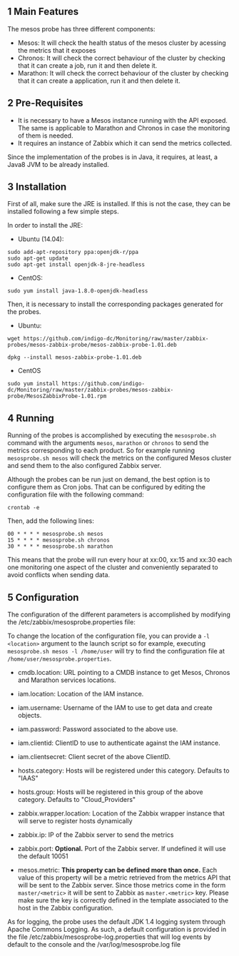 1 Main Features
------------------
The mesos probe has three different components:

* Mesos: It will check the health status of the mesos cluster by acessing the metrics that it exposes
* Chronos: It will check the correct behaviour of the cluster by checking that it can create a job, run it and then delete it.
* Marathon: It will check the correct behaviour of the cluster by checking that it can create a application, run it and then delete it.

2 Pre-Requisites
------------------

* It is necessary to have a Mesos instance running with the API exposed. The same is applicable to Marathon and Chronos in case the monitoring of them is needed.
* It requires an instance of Zabbix which it can send the metrics collected.

Since the implementation of the probes is in Java, it requires, at least, a Java8 JVM to be already installed.

3 Installation
----------------

First of all, make sure the JRE is installed. If this is not the case, they can be installed following a few simple steps.

In order to install the JRE:
* Ubuntu (14.04):
```
sudo add-apt-repository ppa:openjdk-r/ppa
sudo apt-get update
sudo apt-get install openjdk-8-jre-headless
```

* CentOS:
```
sudo yum install java-1.8.0-openjdk-headless
```

Then, it is necessary to install the corresponding packages generated for the probes.

* Ubuntu:
```
wget https://github.com/indigo-dc/Monitoring/raw/master/zabbix-probes/mesos-zabbix-probe/mesos-zabbix-probe-1.01.deb
```
```
dpkg --install mesos-zabbix-probe-1.01.deb
```

* CentOS
```
sudo yum install https://github.com/indigo-dc/Monitoring/raw/master/zabbix-probes/mesos-zabbix-probe/MesosZabbixProbe-1.01.rpm
```

4 Running
----------------

Running of the probes is accomplished by executing the `mesosprobe.sh` command with the arguments `mesos`, `marathon` or `chronos` to send the metrics corresponding to each product. So for example running `mesosprobe.sh mesos` will check the metrics on the configured Mesos cluster and send them to the also configured Zabbix server.

Although the probes can be run just on demand, the best option is to configure them as Cron jobs. That can be configured by editing the configuration file with the following command:
```
crontab -e
```

Then, add the following lines:
```
00 * * * * mesosprobe.sh mesos
15 * * * * mesosprobe.sh chronos
30 * * * * mesosprobe.sh marathon
```

This means that the probe will run every hour at xx:00, xx:15 and xx:30 each one monitoring one aspect of the cluster and conveniently separated to avoid conflicts when sending data.

5 Configuration
----------------- 

The configuration of the different parameters is accomplished by modifying the /etc/zabbix/mesosprobe.properties file:

To change the location of the configuration file, you can provide a `-l <location>` argument to the launch script so for example, executing `mesosprobe.sh mesos -l /home/user` will try to find the configuration file at `/home/user/mesosprobe.properties`.

* cmdb.location: URL pointing to a CMDB instance to get Mesos, Chronos and Marathon services locations.

* iam.location: Location of the IAM instance.
* iam.username: Username of the IAM to use to get data and create objects.
* iam.password: Password associated to the above use.
* iam.clientid: ClientID to use to authenticate against the IAM instance.
* iam.clientsecret: Client secret of the above ClientID.

* hosts.category: Hosts will be registered under this category. Defaults to "IAAS"
* hosts.group: Hosts will be registered in this group of the above category. Defaults to "Cloud_Providers"

* zabbix.wrapper.location: Location of the Zabbix wrapper instance that will serve to register hosts dynamically
* zabbix.ip: IP of the Zabbix server to send the metrics
* zabbix.port: **Optional.** Port of the Zabbix server. If undefined it will use the default 10051

* mesos.metric: **This property can be defined more than once.** Each value of this property will be a metric retrieved from the metrics API that will be sent to the Zabbix server. Since those metrics come in the form `master/<metric>` it will be sent to Zabbix as `master.<metric>` key. Please make sure the key is correctly defined in the template associated to the host in the Zabbix configuration.

As for logging, the probe uses the default JDK 1.4 logging system through Apache Commons Logging. As such, a default configuration is provided in the file /etc/zabbix/mesosprobe-log.properties that will log events by default to the console and the /var/log/mesosprobe<number>.log file